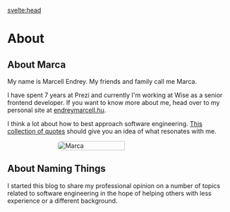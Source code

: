 <svelte:head>
  <title>About</title>
</svelte:head>

# About

## About Marca
My name is Marcell Endrey. My friends and family call me Marca.

I have spent 7 years at Prezi and currently I'm working at Wise as a senior frontend developer.
If you want to know more about me, head over to my personal site at [endreymarcell.hu](https://endreymarcell.hu).

I think a lot about how to best approach software engineering.
[This collection of quotes](/quotes) should give you an idea of what resonates with me.

<div style="display: flex; justify-content: center;">
  <img src="/img/profile-md.png" alt="Marca" style="width: 55%; border-radius: 2rem;" />
</div>

## About Naming Things
I started this blog to share my professional opinion on a number of topics related to software engineering in the hope
of helping others with less experience or a different background.
